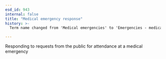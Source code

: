 ```yaml
---
esd_id: 943
internal: false
title: "Medical emergency response"
history: >-
  Term name changed from 'Medical emergencies' to 'Emergencies - medical' in version 3.00. Name changed to 'medical emergency response' in version 4.00.

---
```


Responding to requests from the public for attendance at a medical emergency

